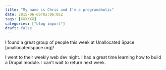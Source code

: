 ```yaml
---
title: "My name is Chris and I'm a programaholic"
date: 2015-06-05T02:06:05Z
tags: [XXXXXX]
categories: ["blog import"]
draft: false
---
```

 
I found a great group of people this week at Unallocated Space
[unallocatedspace.org]!

I went to their weekly web dev night. I had a great time learning how to build a
Drupal module. I can't wait to return next week.

